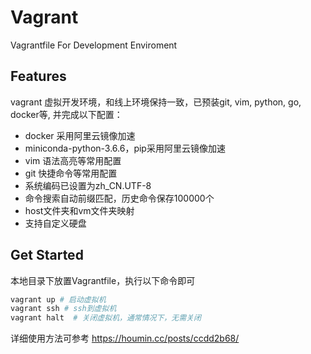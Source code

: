 # Vagrant
Vagrantfile For Development Enviroment

## Features
vagrant 虚拟开发环境，和线上环境保持一致，已预装git, vim, python, go, docker等, 并完成以下配置：

- docker 采用阿里云镜像加速
- miniconda-python-3.6.6，pip采用阿里云镜像加速
- vim 语法高亮等常用配置
- git 快捷命令等常用配置
- 系统编码已设置为zh_CN.UTF-8
- 命令搜索自动前缀匹配，历史命令保存100000个
- host文件夹和vm文件夹映射
- 支持自定义硬盘


## Get Started
本地目录下放置Vagrantfile，执行以下命令即可

```bash
vagrant up # 启动虚拟机
vagrant ssh # ssh到虚拟机
vagrant halt  # 关闭虚拟机，通常情况下，无需关闭
```

详细使用方法可参考 https://houmin.cc/posts/ccdd2b68/
